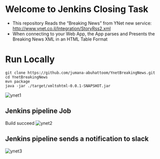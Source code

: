 # Welcome to Jenkins Closing Task

 * This repository Reads the “Breaking News” from YNet new service: http://www.ynet.co.il/Integration/StoryRss2.xml 
*   When connecting to your Web App, the App parses and Presents the Breaking News XML in an HTML Table Format 


# Run Locally

```
git clone https://github.com/jumana-abuhattoom/YnetBreakingNews.git
cd YnetBreakingNews
mvn package  
java -jar ./target/xmltohtml-0.0.1-SNAPSHOT.jar
```

![ynet1](https://user-images.githubusercontent.com/57894655/176967911-c2ea4557-f9d9-4b87-b979-c54c3fec6b23.PNG)

## Jenkins pipeline Job
Build succeed 
![ynet2](https://user-images.githubusercontent.com/57894655/176967907-770960bd-487d-4493-92df-395674d492bb.PNG)

## Jenkins pipeline sends a notification to slack

![ynet3](https://user-images.githubusercontent.com/57894655/176967909-697fa256-4162-442e-a050-89286deddf2e.PNG)
